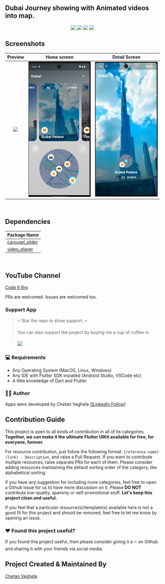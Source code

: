 ## Dubai Journey showing with Animated videos into map.

<p align="center">
  <img src="https://img.shields.io/github/stars/chetanvaghela457/dubai_world_animated_journey_flutter_ui">
  <img src="https://img.shields.io/github/forks/chetanvaghela457/dubai_world_animated_journey_flutter_ui">
  <img src="https://img.shields.io/github/v/release/chetanvaghela457/dubai_world_animated_journey_flutter_ui?label=Release&logo=semantic-release">
  <img src="https://img.shields.io/github/last-commit/chetanvaghela457/dubai_world_animated_journey_flutter_ui?label=Last%20commit">
</p>

## Screenshots

Preview                    |   Home screen             |  Detail Screen  
:-------------------------:|:-------------------------:|:-------------------------:
![](https://github.com/chetanvaghela457/dubai_world_animated_journey_flutter_ui/blob/main/sample_video.gif)|![](https://github.com/chetanvaghela457/dubai_world_animated_journey_flutter_ui/blob/main/ss1.png)|![](https://github.com/chetanvaghela457/dubai_world_animated_journey_flutter_ui/blob/main/ss2.png)


<br/>

## Dependencies
Package Name        |
:-------------------------|
|[carousel_slider](https://pub.dev/packages/carousel_slider) 
|[video_player](https://pub.dev/packages/video_player)

<br/>

## YouTube Channel

[Code It Bro](https://www.youtube.com/@CodeItBroz)

PRs are welcomed. Issues are welcomed too.

### Support App

> ⭐️ Star the repo to show support. ⭐️

> You can also support the project by buying me a cup of coffee ☕️.

> <a href="https://buymeacoffee.com/chetanvaghela"><img src="https://img.buymeacoffee.com/button-api/?text=Buy me a coffee&emoji=&slug=chetanvaghela&button_colour=BD5FFF&font_colour=ffffff&font_family=Cookie&outline_colour=000000&coffee_colour=FFDD00"></a>

### 💻 Requirements

- Any Operating System (MacOS, Linux, Windows)
- Any IDE with Flutter SDK installed (Android Studio, VSCode etc)
- A little knowledge of Dart and Flutter

### 👨‍💻 Author

Apps were developed by Chetan Vaghela [![LinkedIn Follow]](https://www.linkedin.com/in/chetanvaghela457/)

## Contribution Guide

This project is open to all kinds of contribution in all of its categories. **Together, we can make it the ultimate Flutter UIKit available for free, for everyone, forever.**

For resource contribution, just follow the following format: `[reference-name](link) - Description`, and raise a Pull Request. If you want to contribute multiple resources, raise separate PRs for each of them. Please consider adding resources maintaining the default sorting order of the category, like alphabetical sorting.

If you have any suggestion for including more categories, feel free to open a Github issue for us to have more discussion on it. Please **DO NOT** contribute low-quality, spammy or self-promotional stuff. **Let's keep this project clean and useful.**

If you feel that a particular resource(s)/template(s) available here is not a good fit for this project and should be removed, feel free to let me know by opening an issue.

### :heart: Found this project useful?

If you found this project useful, then please consider giving it a :star: on Github and sharing it with your friends via social media.

## Project Created & Maintained By

[Chetan Vaghela](https://github.com/chetanvaghela457) 
